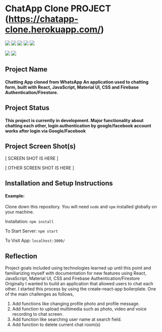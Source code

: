 # ChatApp Clone PROJECT (https://chatapp-clone.herokuapp.com/)

![](https://img.shields.io/badge/Built-React-blue)
![](https://img.shields.io/badge/Built-JavaScript-yellow)
![](https://img.shields.io/badge/Built-MaterialUI-yellowgreen)
![](https://img.shields.io/badge/Built-CSS-orange)
![](https://img.shields.io/badge/Built-Firebase-green)

![](https://img.shields.io/badge/Inspired-WhatsApp-yellowgreen)
![](https://img.shields.io/badge/LectureBy-BoniekyLacerda-orange)

## Project Name 

#### Chatting App cloned from WhatsApp An application used to chatting form, built with React, JavaScript, Material UI, CSS and Firebase Authentication/Firestore.

## Project Status

#### This project is currently in development. Major functionality about chatting each other, login authentication by google/facebook account works after login via Google/Facebook

## Project Screen Shot(s)

[ SCREEN SHOT IS HERE ]

[ OTHER SCREEN SHOT IS HERE ]

## Installation and Setup Instructions

#### Example:  

Clone down this repository. You will need `node` and `npm` installed globally on your machine.  

Installation: `npm install`  

To Start Server: `npm start`  

To Visit App: `localhost:3000/`  

## Reflection

Project goals included using technologies learned up until this point and familiarizing myself with documentation for new features using React, JavaScript, Material UI, CSS and Firebase Authentication/Firestore Originally I wanted to build an application that allowed users to chat each other.
I started this process by using the create-react-app boilerplate.
One of the main challenges as follows,
1. Add functions like changing profile photo and profile message.
2. Add function to upload multimedia such as photo, video and voice recording to chat screen. 
3. Add function like searching user name at search field.
4. Add function to delete current chat room(s)
